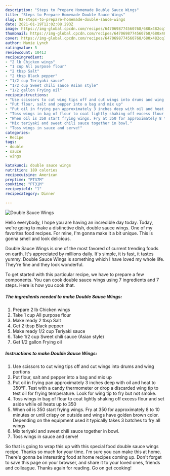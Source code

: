 ```yaml
---
description: "Steps to Prepare Homemade Double Sauce Wings"
title: "Steps to Prepare Homemade Double Sauce Wings"
slug: 92-steps-to-prepare-homemade-double-sauce-wings
date: 2021-01-19T12:02:08.293Z
image: https://img-global.cpcdn.com/recipes/6470698774560768/680x482cq70/double-sauce-wings-recipe-main-photo.jpg
thumbnail: https://img-global.cpcdn.com/recipes/6470698774560768/680x482cq70/double-sauce-wings-recipe-main-photo.jpg
cover: https://img-global.cpcdn.com/recipes/6470698774560768/680x482cq70/double-sauce-wings-recipe-main-photo.jpg
author: Mamie Lynch
ratingvalue: 5
reviewcount: 10413
recipeingredient:
- "2 lb Chicken wings"
- "1 cup All purpose flour"
- "2 tbsp Salt"
- "2 tbsp Black pepper"
- "1/2 cup Teriyaki sauce"
- "1/2 cup Sweet chili sauce Asian style"
- "1/2 gallon Frying oil"
recipeinstructions:
- "Use scissors to cut wing tips off and cut wings into drums and wing portions"
- "Put flour, salt and pepper into a bag and mix up"
- "Put oil in frying pan approximately 3 inches deep with oil and heat to 350°F. Test with a candy thermometer or drop a discarded wing tip to test oil for frying temperature. Look for wing tip to fry but not smoke."
- "Toss wings in bag of flour to coat lightly shaking off excess flour and set aside while oil heats up to 350"
- "When oil is 350 start frying wings. Fry at 350 for approximately 8 to 10 minutes or until crispy on outside and wings have golden brown color.  Depending on the equipment used it typically takes 3 batches to fry all wings"
- "Mix teriyaki and sweet chili sauce together in bowl."
- "Toss wings in sauce and serve!"
categories:
- Recipe
tags:
- double
- sauce
- wings

katakunci: double sauce wings 
nutrition: 189 calories
recipecuisine: American
preptime: "PT37M"
cooktime: "PT31M"
recipeyield: "1"
recipecategory: Dinner

---
```



![Double Sauce Wings](https://img-global.cpcdn.com/recipes/6470698774560768/680x482cq70/double-sauce-wings-recipe-main-photo.jpg)

Hello everybody, I hope you are having an incredible day today. Today, we're going to make a distinctive dish, double sauce wings. One of my favorites food recipes. For mine, I'm gonna make it a bit unique. This is gonna smell and look delicious.



Double Sauce Wings is one of the most favored of current trending foods on earth. It's appreciated by millions daily. It's simple, it is fast, it tastes yummy. Double Sauce Wings is something which I have loved my whole life. They're fine and they look wonderful.


To get started with this particular recipe, we have to prepare a few components. You can cook double sauce wings using 7 ingredients and 7 steps. Here is how you cook that.

<!--inarticleads1-->

##### The ingredients needed to make Double Sauce Wings:

1. Prepare 2 lb Chicken wings
1. Take 1 cup All purpose flour
1. Make ready 2 tbsp Salt
1. Get 2 tbsp Black pepper
1. Make ready 1/2 cup Teriyaki sauce
1. Take 1/2 cup Sweet chili sauce (Asian style)
1. Get 1/2 gallon Frying oil




<!--inarticleads2-->

##### Instructions to make Double Sauce Wings:

1. Use scissors to cut wing tips off and cut wings into drums and wing portions
1. Put flour, salt and pepper into a bag and mix up
1. Put oil in frying pan approximately 3 inches deep with oil and heat to 350°F. Test with a candy thermometer or drop a discarded wing tip to test oil for frying temperature. Look for wing tip to fry but not smoke.
1. Toss wings in bag of flour to coat lightly shaking off excess flour and set aside while oil heats up to 350
1. When oil is 350 start frying wings. Fry at 350 for approximately 8 to 10 minutes or until crispy on outside and wings have golden brown color.  Depending on the equipment used it typically takes 3 batches to fry all wings
1. Mix teriyaki and sweet chili sauce together in bowl.
1. Toss wings in sauce and serve!




So that is going to wrap this up with this special food double sauce wings recipe. Thanks so much for your time. I'm sure you can make this at home. There's gonna be interesting food at home recipes coming up. Don't forget to save this page on your browser, and share it to your loved ones, friends and colleague. Thanks again for reading. Go on get cooking!
